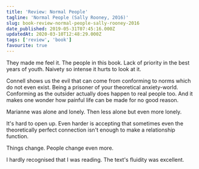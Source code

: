 ```yaml
---
title: 'Review: Normal People'
tagline: 'Normal People (Sally Rooney, 2016)'
slug: book-review-normal-people-sally-rooney-2016
date_published: 2019-05-31T07:45:16.000Z
updatedAt: 2020-03-10T12:48:29.000Z
tags: ['review', 'book']
favourite: true
---
```


They made me feel it. The people in this book. Lack of priority in the best years of youth. Naivety so intense it hurts to look at it.

Connell shows us the evil that can come from conforming to norms which do not even exist. Being a prisoner of your theoretical anxiety-world. Conforming as the outsider actually does happen to real people too. And it makes one wonder how painful life can be made for no good reason.

Marianne was alone and lonely. Then less alone but even more lonely.

It's hard to open up. Even harder is accepting that sometimes even the theoretically perfect connection isn't enough to make a relationship function.

Things change. People change even more.

I hardly recognised that I was reading. The text's fluidity was excellent.
